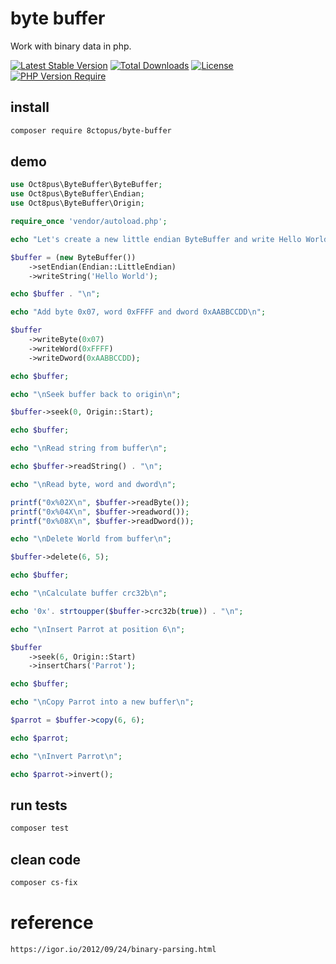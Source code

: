 # byte buffer

Work with binary data in php.

[![Latest Stable Version](http://poser.pugx.org/8ctopus/byte-buffer/v)](https://packagist.org/packages/8ctopus/byte-buffer)
[![Total Downloads](http://poser.pugx.org/8ctopus/byte-buffer/downloads)](https://packagist.org/packages/8ctopus/byte-buffer)
[![License](http://poser.pugx.org/8ctopus/byte-buffer/license)](https://packagist.org/packages/8ctopus/byte-buffer)
[![PHP Version Require](http://poser.pugx.org/8ctopus/byte-buffer/require/php)](https://packagist.org/packages/8ctopus/byte-buffer)

## install

```sh
composer require 8ctopus/byte-buffer
```

## demo

```php
use Oct8pus\ByteBuffer\ByteBuffer;
use Oct8pus\ByteBuffer\Endian;
use Oct8pus\ByteBuffer\Origin;

require_once 'vendor/autoload.php';

echo "Let's create a new little endian ByteBuffer and write Hello World\n";

$buffer = (new ByteBuffer())
    ->setEndian(Endian::LittleEndian)
    ->writeString('Hello World');

echo $buffer . "\n";

echo "Add byte 0x07, word 0xFFFF and dword 0xAABBCCDD\n";

$buffer
    ->writeByte(0x07)
    ->writeWord(0xFFFF)
    ->writeDword(0xAABBCCDD);

echo $buffer;

echo "\nSeek buffer back to origin\n";

$buffer->seek(0, Origin::Start);

echo $buffer;

echo "\nRead string from buffer\n";

echo $buffer->readString() . "\n";

echo "\nRead byte, word and dword\n";

printf("0x%02X\n", $buffer->readByte());
printf("0x%04X\n", $buffer->readword());
printf("0x%08X\n", $buffer->readDword());

echo "\nDelete World from buffer\n";

$buffer->delete(6, 5);

echo $buffer;

echo "\nCalculate buffer crc32b\n";

echo '0x'. strtoupper($buffer->crc32b(true)) . "\n";

echo "\nInsert Parrot at position 6\n";

$buffer
    ->seek(6, Origin::Start)
    ->insertChars('Parrot');

echo $buffer;

echo "\nCopy Parrot into a new buffer\n";

$parrot = $buffer->copy(6, 6);

echo $parrot;

echo "\nInvert Parrot\n";

echo $parrot->invert();
```

## run tests

```sh
composer test
```

## clean code

```sh
composer cs-fix
```

# reference

    https://igor.io/2012/09/24/binary-parsing.html
